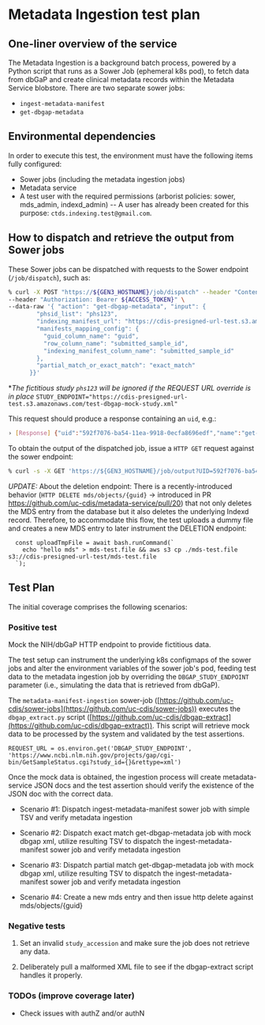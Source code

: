 # Metadata Ingestion test plan

## One-liner overview of the service
The Metadata Ingestion is a background batch process, powered by a Python script that runs as a Sower Job (ephemeral k8s pod), to fetch data from dbGaP and create clinical metadata records within the Metadata Service blobstore. There are two separate sower jobs:
- `ingest-metadata-manifest`
- `get-dbgap-metadata`

## Environmental dependencies
In order to execute this test, the environment must have the following items fully configured:
- Sower jobs (including the metadata ingestion jobs)
- Metadata service
- A test user with the required permissions (arborist policies: sower, mds_admin, indexd_admin) -- A user has already been created for this purpose: `ctds.indexing.test@gmail.com`.

## How to dispatch and retrieve the output from Sower jobs
These Sower jobs can be dispatched with requests to the Sower endpoint (`/job/dispatch`), such as:
```bash
% curl -X POST "https://${GEN3_HOSTNAME}/job/dispatch" --header "Content-Type: application/json" \
--header "Authorization: Bearer ${ACCESS_TOKEN}" \
--data-raw '{ "action": "get-dbgap-metadata", "input": {
        "phsid_list": "phs123",
        "indexing_manifest_url": "https://cdis-presigned-url-test.s3.amazonaws.com/test-dbgap-mock-study.csv",
        "manifests_mapping_config": {
          "guid_column_name": "guid",
          "row_column_name": "submitted_sample_id",
          "indexing_manifest_column_name": "submitted_sample_id"
        },
        "partial_match_or_exact_match": "exact_match"
      }}'
```
*_The fictitious study `phs123` will be ignored if the REQUEST URL override is in place_
`STUDY_ENDPOINT="https://cdis-presigned-url-test.s3.amazonaws.com/test-dbgap-mock-study.xml"`

This request should produce a response containing an `uid`, e.g.:
```bash
› [Response] {"uid":"592f7076-ba54-11ea-9918-0ecfa8696edf","name":"get-dbgap-metadata-hjlbw","status":"Unknown"}
```

To obtain the output of the dispatched job, issue a `HTTP GET` request against the sower endpoint:
```bash
% curl -s -X GET 'https://${GEN3_HOSTNAME}/job/output?UID=592f7076-ba54-11ea-9918-0ecfa8696edf' --header 'Content-Type: application/json' --header "Authorization: Bearer ${ACCESS_TOKEN}"
```

*UPDATE:*
About the deletion endpoint: There is a recently-introduced behavior (`HTTP DELETE mds/objects/{guid}` -> introduced in PR https://github.com/uc-cdis/metadata-service/pull/20) that not only deletes the MDS entry from the database but it also deletes the underlying Indexd record. Therefore, to accommodate this flow, the test uploads a dummy file and creates a new MDS entry to later instrument the DELETION endpoint:
```
  const uploadTmpFile = await bash.runCommand(`
    echo "hello mds" > mds-test.file && aws s3 cp ./mds-test.file s3://cdis-presigned-url-test/mds-test.file
  `);
``` 

## Test Plan

The initial coverage comprises the following scenarios:

### Positive test

Mock the NIH/dbGaP HTTP endpoint to provide fictitious data.

The test setup can instrument the underlying k8s configmaps of the sower jobs and alter the environment variables of the sower job's pod, feeding test data to the metadata ingestion job by overriding the `DBGAP_STUDY_ENDPOINT` parameter (i.e., simulating the data that is retrieved from dbGaP).

The `metadata-manifest-ingestion` sower-job ([https://github.com/uc-cdis/sower-jobs](https://github.com/uc-cdis/sower-jobs)) executes the `dbgap_extract.py` script ([https://github.com/uc-cdis/dbgap-extract](https://github.com/uc-cdis/dbgap-extract)). This script will retrieve mock data to be processed by the system and validated by the test assertions.
```
REQUEST_URL = os.environ.get('DBGAP_STUDY_ENDPOINT', 'https://www.ncbi.nlm.nih.gov/projects/gap/cgi-bin/GetSampleStatus.cgi?study_id={}&rettype=xml')
```

Once the mock data is obtained, the ingestion process will create metadata-service JSON docs and the test assertion should verify the existence of the JSON doc with the correct data.

- Scenario #1: Dispatch ingest-metadata-manifest sower job with simple TSV and verify metadata ingestion

- Scenario #2: Dispatch exact match get-dbgap-metadata job with mock dbgap xml, utilize resulting TSV to dispatch the ingest-metadata-manifest sower job and verify metadata ingestion

- Scenario #3: Dispatch partial match get-dbgap-metadata job with mock dbgap xml, utilize resulting TSV to dispatch the ingest-metadata-manifest sower job and verify metadata ingestion

- Scenario #4: Create a new mds entry and then issue http delete against mds/objects/{guid} 

### Negative tests

1. Set an invalid `study_accession` and make sure the job does not retrieve any data.

2. Deliberately pull a malformed XML file to see if the dbgap-extract script handles it properly.

### TODOs (improve coverage later)

- Check issues with authZ and/or authN
